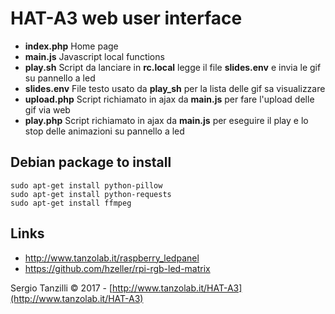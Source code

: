 # HAT-A3 web user interface

* __index.php__ Home page
* __main.js__ Javascript local functions
* __play.sh__ Script da lanciare  in __rc.local__ legge il file __slides.env__ e invia le gif su pannello a led
* __slides.env__ File testo usato da __play_sh__ per la lista delle gif sa visualizzare
* __upload.php__ Script richiamato in ajax da __main.js__ per fare l'upload delle gif via web
* __play.php__ Script richiamato in ajax da __main.js__ per eseguire il play e lo stop delle animazioni su pannello a led

## Debian package to install 

	sudo apt-get install python-pillow
	sudo apt-get install python-requests
	sudo apt-get install ffmpeg	

## Links
	
* http://www.tanzolab.it/raspberry_ledpanel
* https://github.com/hzeller/rpi-rgb-led-matrix

Sergio Tanzilli &copy; 2017 - [http://www.tanzolab.it/HAT-A3](http://www.tanzolab.it/HAT-A3)
